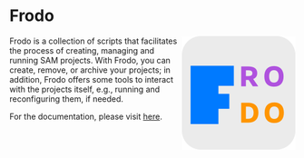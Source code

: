 # Frodo

<img src="logo.png" width="200" align="right"/>

Frodo is a collection of scripts that facilitates the process of creating, managing and running SAM projects. With Frodo, you can create, remove, or archive your projects; in addition, Frodo offers some tools to interact with the projects itself, e.g., running and reconfiguring them, if needed.

For the documentation, please visit [here](https://sam.amirmasoudabdol.name/frodo/frodo.html).